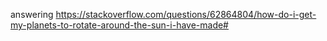 answering https://stackoverflow.com/questions/62864804/how-do-i-get-my-planets-to-rotate-around-the-sun-i-have-made#